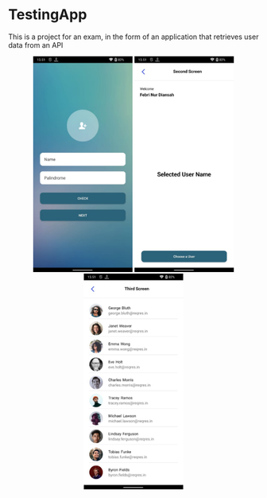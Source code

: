 # TestingApp

This is a project for an exam, in the form of an application that retrieves user data from an API

<p align="center">
  <img src="ScreenShot/1.jpeg" width="200" alt="Gambar 1">
  <img src="ScreenShot/2.jpeg" width="200" alt="Gambar 2">
  <img src="ScreenShot/3.jpeg" width="200" alt="Gambar 3">
</p>
